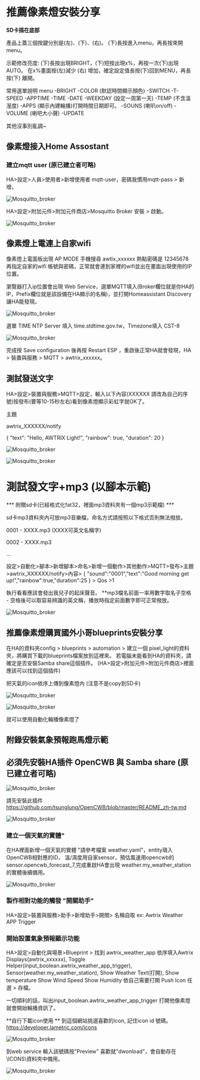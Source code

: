 
# 推薦像素燈安裝分享 

**SD卡插在底部**

 產品上蓋三個按鍵分別是(左)、(下)、(右)。
 (下)長按進入menu，再長按來開menu。

 示範修改亮度:
 (下)長按出現BRIGHT，(下)短按出現x%，再按一次(下)出現AUTO。 
 在x%畫面按(左)減少 (右) 增加，確定設定值長按(下)回到MENU，再長按(下) 離開。

 常用選單說明
 menu
  -BRIGHT
  -COLOR (默認時間顯示顏色)
  -SWITCH
  -T-SPEED
  -APPTIME
  -TIME
  -DATE
  -WEEKDAY (設定一周第一天)
  -TEMP (不含溫溼度)
  -APPS (顯示內建輪播)打開時間日期即可。
  -SOUNS (喇叭on/off)
  -VOLUME (喇吧大小聲)
  -UPDATE

 其他沒事別亂調~


## 像素燈接入Home Assostant

### 建立mqtt user (原已建立者可略)

HA>設定>人員>使用者>新增使用者 mqtt-user，密碼我慣用mqtt-pass > 新增。

![Mosquitto_broker](/Pixel_Light/image/mqtt-user.png)

HA>設定>附加元件>附加元件商店>Mosquitto Broker 安裝 > 啟動。

![Mosquitto_broker](/Pixel_Light/image/Mosquitto_broker.png)

## 像素燈上電連上自家wifi

像素燈上電面板出現 AP MODE 手機搜尋 awtix_xxxxxx 熱點密碼是 12345678 再指定自家的wifi 帳號與密碼，正常就會連到家裡的wifi並出在畫面出現使用的IP位置。

瀏覽器打入ip位置會出現 Web Service，選單MQTT填入(Broker欄位就是你HA的IP，Prefix欄位就是該設備在HA顯示的名稱)，並打開Homeassistant Discovery 讓HA能發現。

![Mosquitto_broker](/Pixel_Light/image/mqtt-login.png)

選單 TIME NTP Server 填入 time.stdtime.gov.tw，Timezone填入 CST-8

![Mosquitto_broker](/Pixel_Light/image/timezone_1.png)

完成按 Save configuration 後再按 Restart ESP ，重啟後正常HA就會發現，HA > 裝置與服務 > MQTT > awtrix_xxxxxx。

## 測試發送文字
HA>設定>裝置與服務>MQTT>設定，輸入以下內容(XXXXXX 請改為自己的序號)按發布(要等10-15秒左右)看到像素燈顯示彩虹字就OK了。

主題

awtrix_XXXXXX/notify

  {
    "text": "Hello, AWTRIX Light!",
    "rainbow": true,
    "duration": 20
  }

![Mosquitto_broker](/Pixel_Light/image/175836.png)

![Mosquitto_broker](/Pixel_Light/image/175912.png)

# 測試發文字+mp3 (以腳本示範)

*** 附贈sd卡(已經格式化fat32，裡面mp3資料夾有一個mp3示範檔) ***

sd卡mp3資料夾內可放mp3音樂檔，命名方式請按照以下格式否則無法撥放。

0001 - XXXX.mp3 (XXXX可英文名稱字)

0002 - XXXX.mp3

...

設定>自動化>腳本>新增腳本>命名>新增一個動作>其他動作>MQTT>發布>主題>awtrix_XXXXXX/notify>內容> { "sound":"0001","text":"Good morning get up!","rainbow":true,"duration":25 } > Qos >1

執行看看應該會發出我兒子的起床聲音。 **mp3檔名前面一率用數字取名子空格 - 空格後可以取容易辨識的英文稱，播放時指定前面數字即可正常撥放。

![Mosquitto_broker](/Pixel_Light/image/213415.png)





## 推薦像素燈購買國外小哥blueprints安裝分享 

在HA的資料夾config > blueprints > automation > 建立一個 pixel_light的資料夾，將購買下載的blueprints檔案放到這裡來。 若電腦未能看到HA的資料夾，請確定是否安裝Samba share這個插件。
(HA>設定>附加元件>附加元件商店>裡面應該可以找到這個插件)

把天氣的icon依序上傳到像素燈內 (注意不是copy到SD卡)

![Mosquitto_broker](/Pixel_Light/image/215806.png)

![Mosquitto_broker](/Pixel_Light/image/220018.png)

就可以使用自動化輪播像素燈了




## 附錄安裝氣象預報跑馬燈示範 

## 必須先安裝HA插件 OpenCWB 與 Samba share (原已建立者可略)

![Mosquitto_broker](/Pixel_Light/image/cwba.png)


請先安裝此插件 https://github.com/tsunglung/OpenCWB/blob/master/README_zh-tw.md 

![Mosquitto_broker](/Pixel_Light/image/samba.png)


### 建立一個天氣的實體"
在HA裡面新增一個天氣的實體 "請參考檔案 weather.yaml"，entity瑱入OpenCWB相對應的ID， 溫/濕度用自家sensor，預估風速用opencwb的 sensor.opencwb_forecast_7,完成重啟HA會出現 weather.my_weather_station 的實體後續備用。

![Mosquitto_broker](/Pixel_Light/image/weather.png)

### 製作相對功能的觸發 "開關助手"

HA>設定>裝置與服務>助手>新增助手>開關> 名稱自取 ex: Awtrix Weather APP Trigger

### 開始設置氣象預報顯示功能

HA>設定>自動化與場景>Blueprint > 找到 awtrix_weather_app 依序填入Awtrix Displays(awtrix_xxxxxx), Toggle Helper(input_boolean.awtrix_weather_app_trigger), Sensor(weather.my_weather_station), Show Weather Text(打開), Show temperature Show Wind Speed Show Humidity 依自己需要打開 Push Icon 任選 > 存檔。

一切順利的話，叫出input_boolean.awtrix_weather_app_trigger 打開他像素燈就會開始輪播資訊了。

**自行下載icon使用 **
到這個網站挑選喜歡的icon, 記住icon id 號碼。
https://developer.lametric.com/icons

![Mosquitto_broker](/Pixel_Light/image/webicon.png)

到web service 輸入該號碼按"Preview" 喜歡就"dwonload"，會自動存在\ICONS\資料夾中備用。

![Mosquitto_broker](/Pixel_Light/image/downmloadicon.png)




